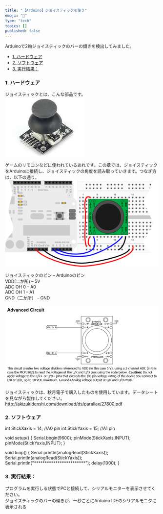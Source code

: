 ```yaml
---
title: "【Arduino】ジョイスティックを使う"
emoji: "🤖"
type: "tech"
topics: []
published: false
---
```


Arduinoで2軸ジョイスティックのバーの傾きを検出してみました。

* [1\. ハードウェア](#1-ハードウェア)
* [2\. ソフトウェア](#2-ソフトウェア)
* [3\. 実行結果：](#3-実行結果)

### 1\. ハードウェア

ジョイスティックとは、こんな部品です。  
![f:id:pythonjacascript:20180724225255j:plain](/images/ppythonjacascript2018072420180724225255.jpg "f:id:pythonjacascript:20180724225255j:plain")

ゲームのリモコンなどに使われているあれです。この章では、ジョイスティックをArduinoに接続し、ジョイスティックの角度を読み取っていきます。つなぎ方は、以下の通り。  
![f:id:pythonjacascript:20180724225318p:plain](/images/ppythonjacascript2018072420180724225318.png "f:id:pythonjacascript:20180724225318p:plain")

  
ジョイスティックのピン – Arduinoのピン  
VDD(二か所) – 5V  
ADC OH 0 – A0  
ADC OH 1 – A1  
GND（二か所） - GND

![f:id:pythonjacascript:20180724225435p:plain](/images/ppythonjacascript2018072420180724225435.png "f:id:pythonjacascript:20180724225435p:plain")

  
ジョイスティックは、秋月電子で購入したものを使用しています。データシートを見ながら製作してください。  
<http://akizukidenshi.com/download/ds/parallax/27800.pdf>

  
### 2\. ソフトウェア

int StickXaxis = 14; //A0 pin
int StickYaxis = 15; //A1 pin

void setup() {
  Serial.begin(9600);
  pinMode(StickXaxis,INPUT);
  pinMode(StickYaxis,INPUT);
}

void loop() {
  Serial.println(analogRead(StickXaxis));
  Serial.println(analogRead(StickYaxis));
  Serial.println("************************");
  delay(1000);
}

### 3\. 実行結果：

プログラムを実行しる状態でPCと接続して、シリアルモニターを表示させてください。  
ジョイスティックのバーの傾きが、一秒ごとにArduino IDEのシリアルモニタに表示される